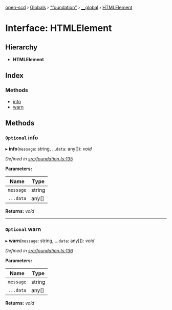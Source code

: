 [open-scd](../README.md) › [Globals](../globals.md) › ["foundation"](../modules/_foundation_.md) › [__global](../modules/_foundation_.__global.md) › [HTMLElement](_foundation_.__global.htmlelement.md)

# Interface: HTMLElement

## Hierarchy

* **HTMLElement**

## Index

### Methods

* [info](_foundation_.__global.htmlelement.md#optional-info)
* [warn](_foundation_.__global.htmlelement.md#optional-warn)

## Methods

### `Optional` info

▸ **info**(`message`: string, ...`data`: any[]): *void*

*Defined in [src/foundation.ts:135](https://github.com/openscd/open-scd/blob/283718e/src/foundation.ts#L135)*

**Parameters:**

Name | Type |
------ | ------ |
`message` | string |
`...data` | any[] |

**Returns:** *void*

___

### `Optional` warn

▸ **warn**(`message`: string, ...`data`: any[]): *void*

*Defined in [src/foundation.ts:136](https://github.com/openscd/open-scd/blob/283718e/src/foundation.ts#L136)*

**Parameters:**

Name | Type |
------ | ------ |
`message` | string |
`...data` | any[] |

**Returns:** *void*
